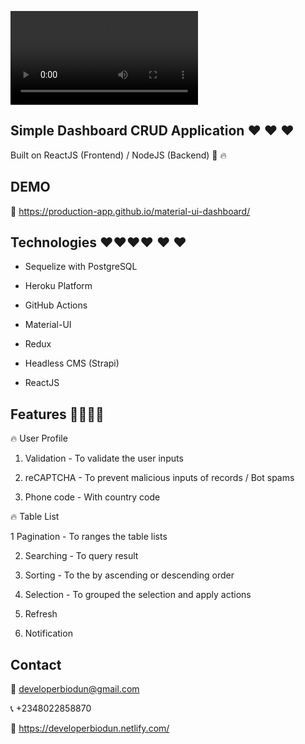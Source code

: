 ![Product Gif](src/assets/github/m2.webm)

## Simple Dashboard CRUD Application ❤️ ❤️ ❤️

Built on ReactJS (Frontend) / NodeJS (Backend) 🚀 🔥

## DEMO

🔗 https://production-app.github.io/material-ui-dashboard/

## Technologies ❤️❤️❤️❤️ ❤ ❤

- Sequelize with PostgreSQL

- Heroku Platform

- GitHub Actions

- Material-UI

- Redux

- Headless CMS (Strapi)

- ReactJS

## Features 🍓🍓🍓🍓

🔥 User Profile

1. Validation - To validate the user inputs

2. reCAPTCHA - To prevent malicious inputs of records / Bot spams

3. Phone code - With country code

🔥 Table List

1️ Pagination - To ranges the table lists

2. Searching - To query result

3. Sorting - To the by ascending or descending order

4. Selection - To grouped the selection and apply actions

5. Refresh

6. Notification

## Contact

📧 developerbiodun@gmail.com

📞 +2348022858870

🔗 https://developerbiodun.netlify.com/
